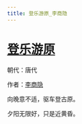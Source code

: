 ```yaml
---
title: 登乐游原_李商隐
---
```


# [登乐游原](http://so.gushiwen.org/view_28591.aspx)

朝代：唐代

作者：[李商隐](http://so.gushiwen.org/author_204.aspx)

向晚意不适，驱车登古原。

夕阳无限好，只是近黄昏。